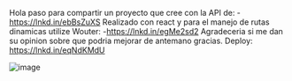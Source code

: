 Hola paso para compartir un proyecto que cree con la API de:
-https://lnkd.in/ebBsZuXS
Realizado con react y para el manejo de rutas dinamicas utilize Wouter:
-https://lnkd.in/egMe2sd2
Agradeceria si me dan su opinion sobre que podria mejorar de antemano gracias.
Deploy:
https://lnkd.in/eqNdKMdU

![image](https://user-images.githubusercontent.com/84880348/183714175-6a3eda6c-7f36-4e02-821b-647793e325a2.png)
